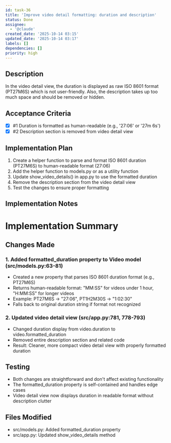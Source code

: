 ```yaml
---
id: task-36
title: 'Improve video detail formatting: duration and description'
status: Done
assignee:
  - '@claude'
created_date: '2025-10-14 03:15'
updated_date: '2025-10-14 03:17'
labels: []
dependencies: []
priority: high
---
```


## Description

<!-- SECTION:DESCRIPTION:BEGIN -->
In the video detail view, the duration is displayed as raw ISO 8601 format (PT27M6S) which is not user-friendly. Also, the description takes up too much space and should be removed or hidden.
<!-- SECTION:DESCRIPTION:END -->

## Acceptance Criteria
<!-- AC:BEGIN -->
- [x] #1 Duration is formatted as human-readable (e.g., '27:06' or '27m 6s')
- [x] #2 Description section is removed from video detail view
<!-- AC:END -->

## Implementation Plan

<!-- SECTION:PLAN:BEGIN -->
1. Create a helper function to parse and format ISO 8601 duration (PT27M6S) to human-readable format (27:06)
2. Add the helper function to models.py or as a utility function
3. Update show_video_details() in app.py to use the formatted duration
4. Remove the description section from the video detail view
5. Test the changes to ensure proper formatting
<!-- SECTION:PLAN:END -->

## Implementation Notes

<!-- SECTION:NOTES:BEGIN -->
# Implementation Summary

## Changes Made

### 1. Added formatted_duration property to Video model (src/models.py:63-81)
- Created a new property that parses ISO 8601 duration format (e.g., PT27M6S)
- Returns human-readable format: "MM:SS" for videos under 1 hour, "H:MM:SS" for longer videos
- Example: PT27M6S → "27:06", PT1H2M30S → "1:02:30"
- Falls back to original duration string if format not recognized

### 2. Updated video detail view (src/app.py:781, 778-793)
- Changed duration display from video.duration to video.formatted_duration
- Removed entire description section and related code
- Result: Cleaner, more compact video detail view with properly formatted duration

## Testing
- Both changes are straightforward and don't affect existing functionality
- The formatted_duration property is self-contained and handles edge cases
- Video detail view now displays duration in readable format without description clutter

## Files Modified
- src/models.py: Added formatted_duration property
- src/app.py: Updated show_video_details method
<!-- SECTION:NOTES:END -->
